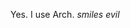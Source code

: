 Yes. I use Arch. *smiles evil*

<!---
Kasadasan/Kasadasan is a ✨ special ✨ repository because its `README.md` (this file) appears on your GitHub profile.
You can click the Preview link to take a look at your changes.
--->
